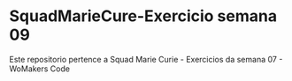 # SquadMarieCure-Exercicio semana 09
Este repositorio pertence a Squad Marie Curie  - Exercicios da semana 07 - WoMakers Code
